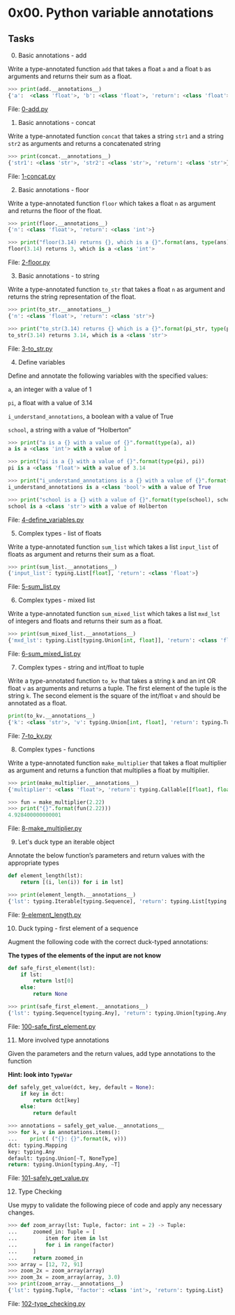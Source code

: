 # 0x00. Python variable annotations

## Tasks
0. Basic annotations - add

Write a type-annotated function `add` that takes a float `a` and a float `b` as arguments and returns their sum as a float.

```py
>>> print(add.__annotations__)
{'a':  <class 'float'>, 'b': <class 'float'>, 'return': <class 'float'>}
```

File: [0-add.py](./0-add.py)
   
1. Basic annotations - concat

Write a type-annotated function `concat` that takes a string `str1` and a string `str2` as arguments and returns a concatenated string

```py
>>> print(concat.__annotations__)
{'str1': <class 'str'>, 'str2': <class 'str'>, 'return': <class 'str'>}
```

File: [1-concat.py](./1-concat.py)

2. Basic annotations - floor

Write a type-annotated function `floor` which takes a float `n` as argument and returns the floor of the float.

```py
>>> print(floor.__annotations__)
{'n': <class 'float'>, 'return': <class 'int'>}

>>> print("floor(3.14) returns {}, which is a {}".format(ans, type(ans)))
floor(3.14) returns 3, which is a <class 'int'>
```

File: [2-floor.py](./2-floor.py)
   
3. Basic annotations - to string

Write a type-annotated function `to_str` that takes a float `n` as argument and returns the string representation of the float.

```py
>>> print(to_str.__annotations__)
{'n': <class 'float'>, 'return': <class 'str'>}

>>> print("to_str(3.14) returns {} which is a {}".format(pi_str, type(pi_str)))
to_str(3.14) returns 3.14, which is a <class 'str'>
```

File: [3-to_str.py](./3-to_str.py)
   
4. Define variables

Define and annotate the following variables with the specified values:

`a`, an integer with a value of 1

`pi`, a float with a value of 3.14

`i_understand_annotations`, a boolean with a value of True

`school`, a string with a value of “Holberton”

```py
>>> print("a is a {} with a value of {}".format(type(a), a))
a is a <class 'int'> with a value of 1

>>> print("pi is a {} with a value of {}".format(type(pi), pi))
pi is a <class 'float'> with a value of 3.14

>>> print("i_understand_annotations is a {} with a value of {}".format(type(i_understand_annotations), i_understand_annotations))
i_understand_annotations is a <class 'bool'> with a value of True

>>> print("school is a {} with a value of {}".format(type(school), school))
school is a <class 'str'> with a value of Holberton
```

File: [4-define_variables.py](./4-define_variables.py)

5. Complex types - list of floats

Write a type-annotated function `sum_list` which takes a list `input_list` of floats as argument and returns their sum as a float.

```py
>>> print(sum_list.__annotations__)
{'input_list': typing.List[float], 'return': <class 'float'>}
```
File: [5-sum_list.py](./5-sum_list.py)
   
6. Complex types - mixed list

Write a type-annotated function `sum_mixed_list` which takes a list `mxd_lst` of integers and floats and returns their sum as a float.

```py
>>> print(sum_mixed_list.__annotations__)
{'mxd_lst': typing.List[typing.Union[int, float]], 'return': <class 'float'>}
```
File: [6-sum_mixed_list.py](./6-sum_mixed_list.py)
   
7. Complex types - string and int/float to tuple

Write a type-annotated function `to_kv` that takes a string `k` and an int OR float `v` as arguments and returns a tuple. The first element of the tuple is the string `k`. The second element is the square of the int/float `v` and should be annotated as a float.

```py
print(to_kv.__annotations__)
{'k': <class 'str'>, 'v': typing.Union[int, float], 'return': typing.Tuple[str, float]}
```
File: [7-to_kv.py](./7-to_kv.py)

8. Complex types - functions

Write a type-annotated function `make_multiplier` that takes a float multiplier as argument and returns a function that multiplies a float by multiplier.

```py
>>> print(make_multiplier.__annotations__)
{'multiplier': <class 'float'>, 'return': typing.Callable[[float], float]}

>>> fun = make_multiplier(2.22)
>>> print("{}".format(fun(2.22)))
4.928400000000001
```
File: [8-make_multiplier.py](./8-make_multiplier.py)

9. Let's duck type an iterable object

Annotate the below function’s parameters and return values with the appropriate types

```py
def element_length(lst):
    return [(i, len(i)) for i in lst]
```
```py
>>> print(element_length.__annotations__)
{'lst': typing.Iterable[typing.Sequence], 'return': typing.List[typing.Tuple[typing.Sequence, int]]}
```
File: [9-element_length.py](./9-element_length.py)
   
10. Duck typing - first element of a sequence

Augment the following code with the correct duck-typed annotations:

**The types of the elements of the input are not know**
```py
def safe_first_element(lst):
    if lst:
        return lst[0]
    else:
        return None
```
```py
>>> print(safe_first_element.__annotations__)
{'lst': typing.Sequence[typing.Any], 'return': typing.Union[typing.Any, NoneType]}
```
File: [100-safe_first_element.py](./100-safe_first_element.py)
   
11. More involved type annotations

Given the parameters and the return values, add type annotations to the function

**Hint: look into `TypeVar`**

```py
def safely_get_value(dct, key, default = None):
    if key in dct:
        return dct[key]
    else:
        return default
```
```py
>>> annotations = safely_get_value.__annotations__
>>> for k, v in annotations.items():
...    print( ("{}: {}".format(k, v)))
dct: typing.Mapping
key: typing.Any
default: typing.Union[~T, NoneType]
return: typing.Union[typing.Any, ~T]
```
File: [101-safely_get_value.py](./101-safely_get_value.py)
   
12. Type Checking

Use mypy to validate the following piece of code and apply any necessary changes.

```py
>>> def zoom_array(lst: Tuple, factor: int = 2) -> Tuple:
...     zoomed_in: Tuple = [
...         item for item in lst
...         for i in range(factor)
...     ]
...     return zoomed_in
>>> array = [12, 72, 91]
>>> zoom_2x = zoom_array(array)
>>> zoom_3x = zoom_array(array, 3.0)
>>> print(zoom_array.__annotations__)
{'lst': typing.Tuple, 'factor': <class 'int'>, 'return': typing.List}
```
File: [102-type_checking.py](./102-type_checking.py)
